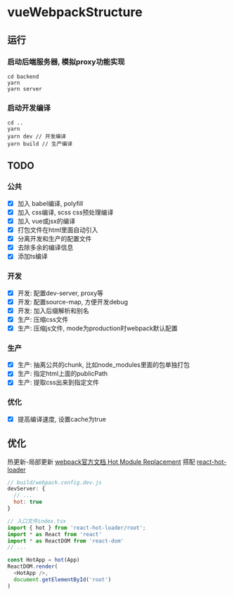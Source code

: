 # vueWebpackStructure
## 运行
### 启动后端服务器, 模拟proxy功能实现
```
cd backend
yarn
yarn server
```
### 启动开发编译
```
cd ..
yarn
yarn dev // 开发编译
yarn build // 生产编译
```

## TODO
### 公共
- [x] 加入 babel编译, polyfill
- [x] 加入 css编译, scss css预处理编译
- [x] 加入 vue或jsx的编译
- [x] 打包文件在html里面自动引入
- [x] 分离开发和生产的配置文件
- [x] 去除多余的编译信息
- [x] 添加ts编译
### 开发
- [x] 开发: 配置dev-server, proxy等
- [x] 开发: 配置source-map, 方便开发debug
- [x] 开发: 加入后缀解析和别名
- [x] 生产: 压缩css文件
- [x] 生产: 压缩js文件, mode为production时webpack默认配置

### 生产
- [x] 生产: 抽离公共的chunk, 比如node_modules里面的包单独打包
- [x] 生产: 指定html上面的publicPath
- [x] 生产: 提取css出来到指定文件

### 优化
- [x] 提高编译速度, 设置cache为true

## 优化
热更新-局部更新
[webpack官方文档 Hot Module Replacement](https://webpack.js.org/guides/hot-module-replacement/)
搭配
[react-hot-loader](https://github.com/gaearon/react-hot-loader)
```javascript
// build/webpack.config.dev.js
devServer: {
  // ...
  hot: true
}
```
```javascript
// 入口文件index.tsx
import { hot } from 'react-hot-loader/root';
import * as React from 'react'
import * as ReactDOM from 'react-dom'
// ...

const HotApp = hot(App)
ReactDOM.render(
  <HotApp />,
  document.getElementById('root')
)
```